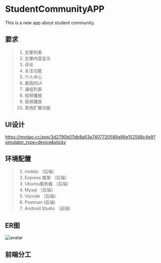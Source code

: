 # StudentCommunityAPP
This is a new app about student community.

## 要求

> 1. 文章列表
> 2. 文章内容显示
> 3. 评论
> 4. 关注功能
> 5. 个人中心
> 6. 美观的UI
> 7. 课程列表
> 8. 视频播放
> 9. 音频播放
> 10. 其他扩展功能

## UI设计

https://modao.cc/app/3d2790b07db8a63a7407720589a96e152598c4e9?simulator_type=device&sticky

## 环境配置

> 1. nodejs （后端）
> 2. Express 框架 （后端）
> 3. Ubuntu服务器 （后端）
> 4. Mysql （后端）
> 5. Vscode （后端）
> 6. Postman (后端)
> 7. Android Studio （前端）

## ER图

![avatar]()

## 前端分工

